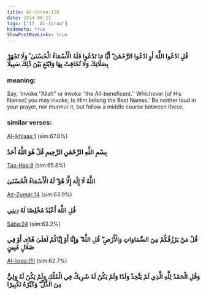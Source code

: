 ```yaml
---
title: Al-Israa:110
date: 2014-06-22
tags: ["17 .Al-Israa"]
hidemeta: true 
ShowPostNavLinks: true 
---
```

### قُلِ ادْعُوا اللَّهَ أَوِ ادْعُوا الرَّحْمَٰنَ ۖ أَيًّا مَا تَدْعُوا فَلَهُ الْأَسْمَاءُ الْحُسْنَىٰ ۚ وَلَا تَجْهَرْ بِصَلَاتِكَ وَلَا تُخَافِتْ بِهَا وَابْتَغِ بَيْنَ ذَٰلِكَ سَبِيلًا
### meaning: 
Say, ‘Invoke ‘‘Allah’’ or invoke ‘‘the All-beneficent.’’ Whichever [of His Names] you may invoke, to Him belong the Best Names.’ Be neither loud in your prayer, nor murmur it, but follow a middle course between these,
### similar verses: 

[Al-Ikhlaas:1](/112/1) (sim:67.0%)

### بِسْمِ اللَّهِ الرَّحْمَٰنِ الرَّحِيمِ قُلْ هُوَ اللَّهُ أَحَدٌ

[Taa-Haa:8](/20/8) (sim:65.8%)

### اللَّهُ لَا إِلَٰهَ إِلَّا هُوَ ۖ لَهُ الْأَسْمَاءُ الْحُسْنَىٰ

[Az-Zumar:14](/39/14) (sim:63.9%)

### قُلِ اللَّهَ أَعْبُدُ مُخْلِصًا لَهُ دِينِي

[Saba:24](/34/24) (sim:63.2%)

### قُلْ مَنْ يَرْزُقُكُمْ مِنَ السَّمَاوَاتِ وَالْأَرْضِ ۖ قُلِ اللَّهُ ۖ وَإِنَّا أَوْ إِيَّاكُمْ لَعَلَىٰ هُدًى أَوْ فِي ضَلَالٍ مُبِينٍ

[Al-Israa:111](/17/111) (sim:62.7%)

### وَقُلِ الْحَمْدُ لِلَّهِ الَّذِي لَمْ يَتَّخِذْ وَلَدًا وَلَمْ يَكُنْ لَهُ شَرِيكٌ فِي الْمُلْكِ وَلَمْ يَكُنْ لَهُ وَلِيٌّ مِنَ الذُّلِّ ۖ وَكَبِّرْهُ تَكْبِيرًا

